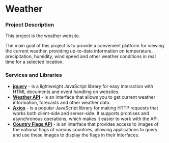 # Weather
### Project Description
This project is the weather website.

The main goal of this project is to provide a convenient platform for viewing the current weather, providing up-to-date information on temperature, precipitation, humidity, wind speed and other weather conditions in real time for a selected location.

### Services and Libraries
+ __[jquery](https://jquery.com/)__ - is a lightweight JavaScript library for easy interaction with HTML documents and event handling on websites.
+ __[Weather API](https://openweathermap.org/api)__ - is an interface that allows you to get current weather information, forecasts and other weather data.
+ __[Axios](https://axios-http.com/docs/intro)__ - is a popular JavaScript library for making HTTP requests that works both client-side and server-side. It supports promises and asynchronous operations, which makes it easier to work with the API.
+ __[Country Flags API](https://flagsapi.com/)__ - is an interface that provides access to images of the national flags of various countries, allowing applications to query and use these images to display the flags in their interfaces.
